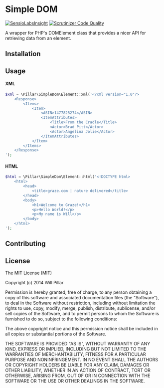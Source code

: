 # Simple DOM

[![SensioLabsInsight](https://insight.sensiolabs.com/projects/3aa237f1-a5d5-4d9b-8ba5-9059d893617a/mini.png)](https://insight.sensiolabs.com/projects/3aa237f1-a5d5-4d9b-8ba5-9059d893617a) [![Scrutinizer Code Quality](https://scrutinizer-ci.com/g/wpillar/simple-dom/badges/quality-score.png?b=master)](https://scrutinizer-ci.com/g/wpillar/simple-dom/?branch=master)

A wrapper for PHP's DOMElement class that provides a nicer API for retrieving data from an element.

## Installation

## Usage

#### XML

```php
$xml = \Pillar\SimpleDom\Element::xml('<?xml version="1.0"?>
    <Response>
        <Items>
            <Item>
                <ASIN>1477825274</ASIN>
                <ItemAttributes>
                    <Title>From the Cradle</Title>
                    <Actor>Brad Pitt</Actor>
                    <Actor>Angelina Jolie</Actor>
                </ItemAttributes>
            </Item>
        </Items>
    </Response>
');
```


#### HTML

```php
$html = \Pillar\SimpleDom\Element::html('<!DOCTYPE html>
    <html>
        <head>
            <title>graze.com | nature delivered</title>
        </head>
        <body>
            <h1>Welcome to Graze!</h1>
            <p>Hello World!</p>
            <p>My name is Will</p>
        </body>
    </html>
');
```

## Contributing

## License

The MIT License (MIT)

Copyright (c) 2014 Will Pillar

Permission is hereby granted, free of charge, to any person obtaining a copy
of this software and associated documentation files (the "Software"), to deal
in the Software without restriction, including without limitation the rights
to use, copy, modify, merge, publish, distribute, sublicense, and/or sell
copies of the Software, and to permit persons to whom the Software is
furnished to do so, subject to the following conditions:

The above copyright notice and this permission notice shall be included in all
copies or substantial portions of the Software.

THE SOFTWARE IS PROVIDED "AS IS", WITHOUT WARRANTY OF ANY KIND, EXPRESS OR
IMPLIED, INCLUDING BUT NOT LIMITED TO THE WARRANTIES OF MERCHANTABILITY,
FITNESS FOR A PARTICULAR PURPOSE AND NONINFRINGEMENT. IN NO EVENT SHALL THE
AUTHORS OR COPYRIGHT HOLDERS BE LIABLE FOR ANY CLAIM, DAMAGES OR OTHER
LIABILITY, WHETHER IN AN ACTION OF CONTRACT, TORT OR OTHERWISE, ARISING FROM,
OUT OF OR IN CONNECTION WITH THE SOFTWARE OR THE USE OR OTHER DEALINGS IN THE
SOFTWARE.

